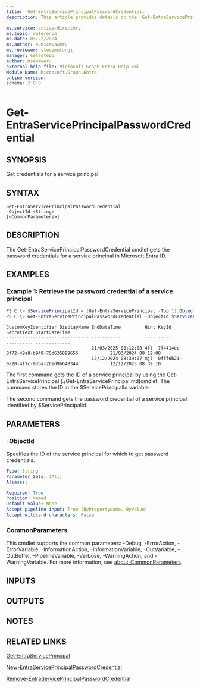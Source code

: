 ```yaml
---
title:  Get-EntraServicePrincipalPasswordCredential.
description: This article provides details on the  Get-EntraServicePrincipalPasswordCredential Command.

ms.service: active-directory
ms.topic: reference
ms.date: 03/22/2024
ms.author: eunicewaweru
ms.reviewer: stevemutungi
manager: CelesteDG
author: msewaweru
external help file: Microsoft.Graph.Entra-Help.xml
Module Name: Microsoft.Graph.Entra
online version:
schema: 2.0.0
---
```


# Get-EntraServicePrincipalPasswordCredential

## SYNOPSIS
Get credentials for a service principal.

## SYNTAX

```
Get-EntraServicePrincipalPasswordCredential 
-ObjectId <String> 
[<CommonParameters>]
```

## DESCRIPTION
The Get-EntraServicePrincipalPasswordCredential cmdlet gets the password credentials for a service principal in Microsoft Entra ID.

## EXAMPLES

### Example 1: Retrieve the password credential of a service principal
```powershell
PS C:\> $ServicePrincipalId = (Get-EntraServicePrincipal -Top 1).ObjectId
PS C:\> Get-EntraServicePrincipalPasswordCredential -ObjectId $ServicePrincipalId
```
```output
CustomKeyIdentifier DisplayName EndDateTime         Hint KeyId                                SecretText StartDateTime
------------------- ----------- -----------         ---- -----                                ---------- -------------
                                21/03/2025 08:12:08 4fl  7f4414ec-8f72-49a8-b949-70d635899656            21/03/2024 08:12:08
                                12/12/2024 08:39:07 mjl  0fff6b21-0a20-4f7c-93ba-26ed9b648344            12/12/2023 08:39:10
```
The first command gets the ID of a service principal by using the Get-EntraServicePrincipal (./Get-EntraServicePrincipal.md)cmdlet. 
The command stores the ID in the $ServicePrincipalId variable.

The second command gets the password credential of a service principal identified by $ServicePrincipalId.

## PARAMETERS

### -ObjectId
Specifies the ID of the service principal for which to get password credentials.

```yaml
Type: String
Parameter Sets: (All)
Aliases:

Required: True
Position: Named
Default value: None
Accept pipeline input: True (ByPropertyName, ByValue)
Accept wildcard characters: False
```

### CommonParameters
This cmdlet supports the common parameters: -Debug, -ErrorAction, -ErrorVariable, -InformationAction, -InformationVariable, -OutVariable, -OutBuffer, -PipelineVariable, -Verbose, -WarningAction, and -WarningVariable. For more information, see [about_CommonParameters](https://go.microsoft.com/fwlink/?LinkID=113216).

## INPUTS

## OUTPUTS

## NOTES

## RELATED LINKS

[Get-EntraServicePrincipal](Get-EntraServicePrincipal.md)

[New-EntraServicePrincipalPasswordCredential](New-EntraServicePrincipalPasswordCredential.md)

[Remove-EntraServicePrincipalPasswordCredential](Remove-EntraServicePrincipalPasswordCredential.md)

